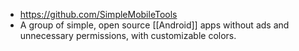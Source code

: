 - https://github.com/SimpleMobileTools
- A group of simple, open source [[Android]] apps without ads and unnecessary permissions, with customizable colors.